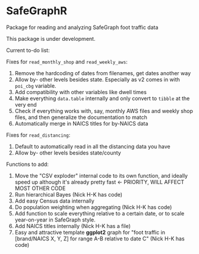 # SafeGraphR
Package for reading and analyzing SafeGraph foot traffic data

This package is under development.

Current to-do list:

Fixes for `read_monthly_shop` and `read_weekly_aws`:

1. Remove the hardcoding of dates from filenames, get dates another way
2. Allow by- other levels besides state. Especially as v2 comes in with `poi_cbg` variable.
3. Add compatibility with other variables like dwell times
4. Make everything `data.table` internally and only convert to `tibble` at the very end
5. Check if everything works with, say, monthly AWS files and weekly shop files, and then generalize the documentation to match
6. Automatically merge in NAICS titles for by-NAICS data

Fixes for `read_distancing`:

1. Default to automatically read in all the distancing data you have
2. Allow by- other levels besides state/county

Functions to add:

1. Move the "CSV exploder" internal code to its own function, and ideally speed up although it's already pretty fast <- PRIORITY, WILL AFFECT MOST OTHER CODE
2. Run hierarchical Bayes (Nick H-K has code)
3. Add easy Census data internally
4. Do population weighting when aggregating (Nick H-K has code)
5. Add function to scale everything relative to a certain date, or to scale year-on-year in SafeGraph style.
6. Add NAICS titles internally (Nick H-K has a file)
7. Easy and attractive template **ggplot2** graph for "foot traffic in [brand/NAICS X, Y, Z] for range A-B relative to date C" (Nick H-K has code)

